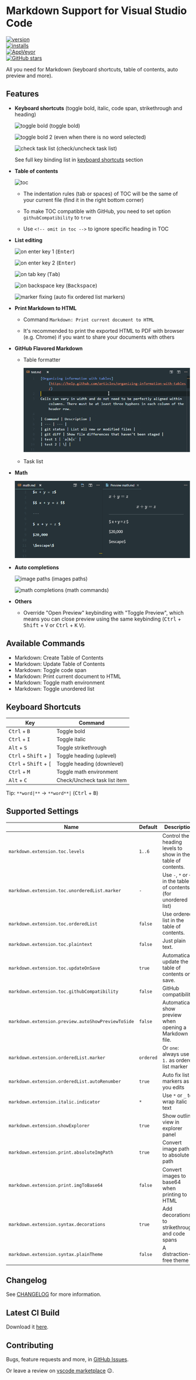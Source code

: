 # Markdown Support for Visual Studio Code

[![version](https://img.shields.io/vscode-marketplace/v/yzhang.markdown-all-in-one.svg?style=flat-square&label=vscode%20marketplace)](https://marketplace.visualstudio.com/items?itemName=yzhang.markdown-all-in-one)  
[![installs](https://img.shields.io/vscode-marketplace/d/yzhang.markdown-all-in-one.svg?style=flat-square)](https://marketplace.visualstudio.com/items?itemName=yzhang.markdown-all-in-one)  
[![AppVeyor](https://img.shields.io/appveyor/ci/neilsustc/vscode-markdown.svg?style=flat-square&label=appveyor%20build)](https://ci.appveyor.com/project/neilsustc/vscode-markdown)  
[![GitHub stars](https://img.shields.io/github/stars/neilsustc/vscode-markdown.svg?style=flat-square&label=github%20stars)](https://github.com/neilsustc/vscode-markdown)

All you need for Markdown (keyboard shortcuts, table of contents, auto preview and more).

## Features

- **Keyboard shortcuts** (toggle bold, italic, code span, strikethrough and heading)
  
  ![toggle bold](https://github.com/neilsustc/vscode-markdown/raw/master/images/gifs/keybinding.gif) (toggle bold)
  
  ![toggle bold 2](https://github.com/neilsustc/vscode-markdown/raw/master/images/gifs/keybinding2.gif) (even when there is no word selected)
  
  ![check task list](https://github.com/neilsustc/vscode-markdown/raw/master/images/gifs/keybinding-tasklist.gif) (check/uncheck task list)
  
  See full key binding list in [keyboard shortcuts](#keyboard-shortcuts) section

- **Table of contents**

  ![toc](https://github.com/neilsustc/vscode-markdown/raw/master/images/toc.png)

  - The indentation rules (tab or spaces) of TOC will be the same of your current file (find it in the right bottom corner)
  
  - To make TOC compatible with GitHub, you need to set option `githubCompatibility` to `true`
  
  - Use `<!-- omit in toc -->` to ignore specific heading in TOC

- **List editing**
  
  ![on enter key 1](https://github.com/neilsustc/vscode-markdown/raw/master/images/gifs/on-enter-key1.gif) (<kbd>Enter</kbd>)

  ![on enter key 2](https://github.com/neilsustc/vscode-markdown/raw/master/images/gifs/on-enter-key2.gif) (<kbd>Enter</kbd>)

  ![on tab key](https://github.com/neilsustc/vscode-markdown/raw/master/images/gifs/on-tab-key.gif) (<kbd>Tab</kbd>)

  ![on backspace key](https://github.com/neilsustc/vscode-markdown/raw/master/images/gifs/on-backspace-key.gif) (<kbd>Backspace</kbd>)

  ![marker fixing](https://github.com/neilsustc/vscode-markdown/raw/master/images/gifs/marker-fixing.gif) (auto fix ordered list markers)

- **Print Markdown to HTML**
  
  - Command `Markdown: Print current document to HTML`
  
  - It's recommended to print the exported HTML to PDF with browser (e.g. Chrome) if you want to share your documents with others

- **GitHub Flavored Markdown**
  
  - Table formatter
  
    ![table-formatter](https://github.com/neilsustc/vscode-markdown/raw/master/images/gifs/table-formatter.gif)

  - Task list

- **Math**
  
  ![math](https://github.com/neilsustc/vscode-markdown/raw/master/images/math.png)

- **Auto completions**

  ![image paths](https://github.com/neilsustc/vscode-markdown/raw/master/images/image-completions.png) (images paths)

  ![math completions](https://github.com/neilsustc/vscode-markdown/raw/master/images/math-completions.png) (math commands)

- **Others**
  
  - Override "Open Preview" keybinding with "Toggle Preview", which means you can close preview using the same keybinding (<kbd>Ctrl</kbd> + <kbd>Shift</kbd> + <kbd>V</kbd> or <kbd>Ctrl</kbd> + <kbd>K</kbd> <kbd>V</kbd>).

## Available Commands

- Markdown: Create Table of Contents
- Markdown: Update Table of Contents
- Markdown: Toggle code span
- Markdown: Print current document to HTML
- Markdown: Toggle math environment
- Markdown: Toggle unordered list

## Keyboard Shortcuts

| Key                                               | Command                      |
| ------------------------------------------------- | ---------------------------- |
| <kbd>Ctrl</kbd> + <kbd>B</kbd>                    | Toggle bold                  |
| <kbd>Ctrl</kbd> + <kbd>I</kbd>                    | Toggle italic                |
| <kbd>Alt</kbd> + <kbd>S</kbd>                     | Toggle strikethrough         |
| <kbd>Ctrl</kbd> + <kbd>Shift</kbd> + <kbd>]</kbd> | Toggle heading (uplevel)     |
| <kbd>Ctrl</kbd> + <kbd>Shift</kbd> + <kbd>[</kbd> | Toggle heading (downlevel)   |
| <kbd>Ctrl</kbd> + <kbd>M</kbd>                    | Toggle math environment      |
| <kbd>Alt</kbd> + <kbd>C</kbd>                     | Check/Uncheck task list item |


Tip: `**word|**` -> `**word**|` (<kbd>Ctrl</kbd> + <kbd>B</kbd>)

## Supported Settings

| Name                                               | Default   | Description                                                       |
| -------------------------------------------------- | --------- | ----------------------------------------------------------------- |
| `markdown.extension.toc.levels`                    | `1..6`    | Control the heading levels to show in the table of contents.      |
| `markdown.extension.toc.unorderedList.marker`      | `-`       | Use `-`, `*` or `+` in the table of contents (for unordered list) |
| `markdown.extension.toc.orderedList`               | `false`   | Use ordered list in the table of contents.                        |
| `markdown.extension.toc.plaintext`                 | `false`   | Just plain text.                                                  |
| `markdown.extension.toc.updateOnSave`              | `true`    | Automatically update the table of contents on save.               |
| `markdown.extension.toc.githubCompatibility`       | `false`   | GitHub compatibility                                              |
| `markdown.extension.preview.autoShowPreviewToSide` | `false`   | Automatically show preview when opening a Markdown file.          |
| `markdown.extension.orderedList.marker`            | `ordered` | Or `one`: always use `1.` as ordered list marker                  |
| `markdown.extension.orderedList.autoRenumber`      | `true`    | Auto fix list markers as you edits                                |
| `markdown.extension.italic.indicator`              | `*`       | Use `*` or `_` to wrap italic text                                |
| `markdown.extension.showExplorer`                  | `true`    | Show outline view in explorer panel                               |
| `markdown.extension.print.absoluteImgPath`         | `true`    | Convert image path to absolute path                               |
| `markdown.extension.print.imgToBase64`             | `false`   | Convert images to base64 when printing to HTML                    |
| `markdown.extension.syntax.decorations`            | `true`    | Add decorations to strikethrough and code spans                   |
| `markdown.extension.syntax.plainTheme`             | `false`   | A distraction-free theme                                          |

## Changelog

See [CHANGELOG](https://github.com/neilsustc/vscode-markdown/blob/master/CHANGELOG.md) for more information.

## Latest CI Build

Download it [here](https://ci.appveyor.com/project/neilsustc/vscode-markdown/build/artifacts).

## Contributing

Bugs, feature requests and more, in [GitHub Issues](https://github.com/neilsustc/vscode-markdown/issues).

Or leave a review on [vscode marketplace](https://marketplace.visualstudio.com/items?itemName=yzhang.markdown-all-in-one#review-details) 😉.
